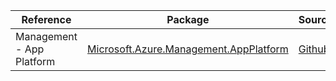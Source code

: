 | Reference | Package | Source |
|---|---|---|
|Management - App Platform|[Microsoft.Azure.Management.AppPlatform](https://www.nuget.org/packages/Microsoft.Azure.Management.AppPlatform)|[Github](https://github.com/Azure/azure-sdk-for-net)|
